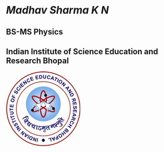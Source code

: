 # **_Madhav Sharma K N_**
## BS-MS Physics
## Indian Institute of Science Education and Research Bhopal
![Logo](https://github.com/Madhav251999/Madhav251999.github.io/blob/main/Logo.jpeg)
